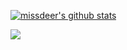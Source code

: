 [![missdeer's github stats](https://github-readme-stats.vercel.app/api?username=missdeer&show_icons=true&include_all_commits=true)](https://github.com/anuraghazra/github-readme-stats)

<a href="https://github.com/missdeer/missdeer">
  <img align="center" src="https://github-readme-stats.vercel.app/api/top-langs/?username=missdeer&hide=html&title_color=ffffff&text_color=c9cacc&icon_color=2bbc8a&bg_color=1d1f21" />
</a>
